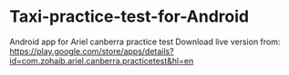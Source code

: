 # Taxi-practice-test-for-Android
Android app for Ariel canberra practice test
Download live version from:
https://play.google.com/store/apps/details?id=com.zohaib.ariel.canberra.practicetest&hl=en
